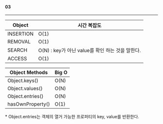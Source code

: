 #### 03

---



| Object    | 시간 복잡도                                      |
| --------- | ------------------------------------------------ |
| INSERTION | O(1)                                             |
| REMOVAL   | O(1)                                             |
| SEARCH    | O(N) : key가 아닌 value를 확인 하는 것을 말한다. |
| ACCESS    | O(1)                                             |



| Object Methods   | Big O |
| ---------------- | ----- |
| Object.keys()    | O(N)  |
| Object.values()  | O(N)  |
| Object.entries() | O(N)  |
| hasOwnProperty() | O(1)  |

\* Object.entries는 객체의 열거 가능한 프로퍼티의 key, value를 반환한다.

